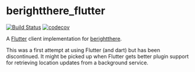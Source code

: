 # berightthere_flutter

[![Build Status](https://travis-ci.org/mwvdev/berightthere_client.svg?branch=master)](https://travis-ci.org/mwvdev/berightthere_client)
[![codecov](https://codecov.io/gh/mwvdev/berightthere_client/branch/master/graph/badge.svg)](https://codecov.io/gh/mwvdev/berightthere_client)

A [Flutter](https://flutter.dev) client implementation for [berightthere](https://github.com/mwvdev/berightthere).

This was a first attempt at using Flutter (and dart) but has been discontinued. It might be picked up when Flutter gets better plugin support for retrieving location updates from a background service.
